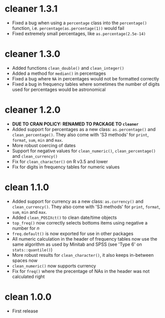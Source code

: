 # cleaner 1.3.1

* Fixed a bug when using a `percentage` class into the `percentage()` function, i.e. `percentage(as.percentage(1))` would fail
* Fixed extremely small percentages, like `as.percentage(2.5e-14)`

# cleaner 1.3.0

* Added functions `clean_double()` and `clean_integer()`
* Added a method for `median()` in percentages
* Fixed a bug where `NA` in percentages would not be formatted correctly
* Fixed a bug in frequency tables where sometimes the number of digits used for percentages would be astronomical

# cleaner 1.2.0

* **DUE TO CRAN POLICY: RENAMED TO PACKAGE TO `cleaner`**
* Added support for percentages as a new class: `as.percentage()` and `clean_percentage()`. They also come with 'S3 methods' for `print`, `format`, `sum`, `min` and `max`.
* More robust coercing of dates
* Support for negative values for `clean_numeric()`, `clean_percentage()` and `clean_currency()`
* Fix for `clean_character()` on R v3.5 and lower
* Fix for digits in frequency tables for numeric values

# clean 1.1.0

* Added support for currency as a new class: `as.currency()` and `clean_currency()`. They also come with 'S3 methods' for `print`, `format`, `sum`, `min` and `max`.
* Added `clean_POSIXct()` to clean date/time objects
* `top_freq()` now correctly selects bottoms items using negative a number for *n*
* `freq.default()` is now exported for use in other packages
* All numeric calculation in the header of frequency tables now use the same algorithm as used by Minitab and SPSS (see 'Type 6' on `stats::quantile()`)
* More robust results for `clean_character()`, it also keeps in-between spaces now
* `clean_numeric()` now supports currency
* Fix for `freq()` where the precentage of NAs in the header was not calculated right

# clean 1.0.0

* First release

